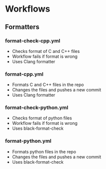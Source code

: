 # Workflows

## Formatters
### format-check-cpp.yml
- Checks format of C and C++ files
- Workflow fails if format is wrong
- Uses Clang formatter

### format-cpp.yml
- Formats C and C++ files in the repo
- Changes the files and pushes a new commit
- Uses Clang formatter

### format-check-python.yml
- Checks format of python files
- Workflow fails if format is wrong
- Uses black-format-check

### format-python.yml
- Formats python files in the repo
- Changes the files and pushes a new commit
- Uses black-format-check